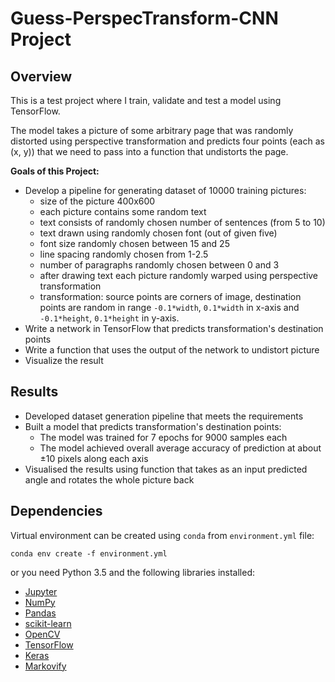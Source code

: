 # Guess-PerspecTransform-CNN Project

## Overview

This is a test project where I train, validate and test a model using TensorFlow. 

The model takes a picture of some arbitrary page that was randomly distorted using perspective transformation and predicts four points (each as (x, y)) that we need to pass into a function that undistorts the page.

**Goals of this Project:**

* Develop a pipeline for generating dataset of 10000 training pictures:
  * size of the picture 400x600
  * each picture contains some random text
  * text consists of randomly chosen number of sentences (from 5 to 10)
  * text drawn using randomly chosen font (out of given five)
  * font size randomly chosen between 15 and 25
  * line spacing randomly chosen from 1-2.5
  * number of paragraphs randomly chosen between 0 and 3
  * after drawing text each picture randomly warped using perspective transformation
  * transformation: source points are corners of image, destination points are random in range `-0.1*width`, `0.1*width` in x-axis and `-0.1*height`, `0.1*height` in y-axis.
* Write a network in TensorFlow that predicts transformation's destination points
* Write a function that uses the output of the network to undistort picture
* Visualize the result

## Results
* Developed dataset generation pipeline that meets the requirements
* Built a model that predicts transformation's destination points:
  * The model was trained for 7 epochs for 9000 samples each
  * The model achieved overall average accuracy of prediction at about ±10 pixels along each axis
* Visualised the results using function that takes as an input predicted angle and rotates the whole picture back

## Dependencies
Virtual environment can be created using `conda` from `environment.yml` file:

`conda env create -f environment.yml`

or you need Python 3.5 and the following libraries installed:

* [Jupyter](http://jupyter.org/)
* [NumPy](http://www.numpy.org/)
* [Pandas](http://pandas.pydata.org/)
* [scikit-learn](http://scikit-learn.org/)
* [OpenCV](http://opencv.org/)
* [TensorFlow](http://tensorflow.org)
* [Keras](https://keras.io/)
* [Markovify](https://github.com/jsvine/markovify)
